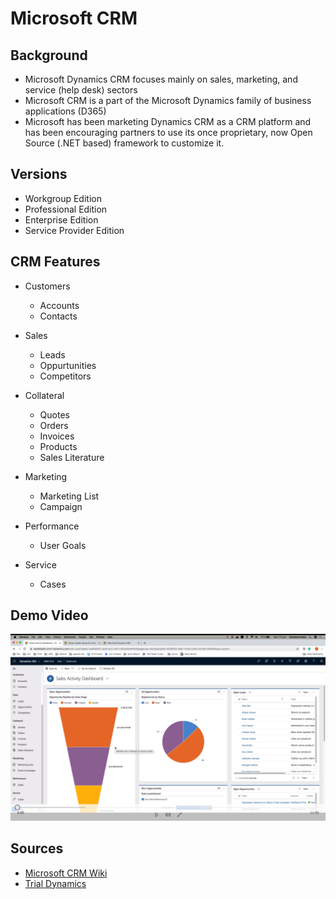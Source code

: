 # Microsoft CRM

## Background

- Microsoft Dynamics CRM focuses mainly on sales, marketing, and service (help desk) sectors
- Microsoft CRM is a part of the Microsoft Dynamics family of business applications (D365)
- Microsoft has been marketing Dynamics CRM as a CRM platform and has been encouraging partners to use its once proprietary, now Open Source (.NET based) framework to customize it. 

## Versions

- Workgroup Edition
- Professional Edition
- Enterprise Edition
- Service Provider Edition

## CRM Features

- Customers
  - Accounts
  - Contacts
  
- Sales
  - Leads
  - Oppurtunities
  - Competitors
  
- Collateral
  - Quotes
  - Orders
  - Invoices
  - Products
  - Sales Literature

- Marketing
  - Marketing List
  - Campaign
  
- Performance
  - User Goals
  
- Service
  - Cases
  
## Demo Video
[![Microsoft Dynamics 365 Demo](D365-Font-cover.png)](https://emisgroup.sharepoint.com/:v:/s/MicrosoftDynamics365/EQGWUsI9K1FGsH_uNwE4g5UB_q88YNllCRoMJSrs2gCCKQ?e=TgQcA5)


## Sources

- [Microsoft CRM Wiki](https://en.wikipedia.org/wiki/Microsoft_Dynamics_CRM)
- [Trial Dynamics](https://trials.dynamics.com/)
